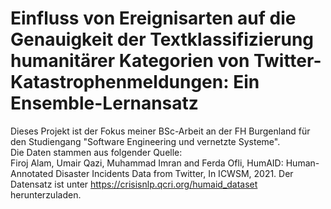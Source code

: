 # Einfluss von Ereignisarten auf die Genauigkeit der Textklassifizierung humanitärer Kategorien von Twitter-Katastrophenmeldungen: Ein Ensemble-Lernansatz
Dieses Projekt ist der Fokus meiner BSc-Arbeit an der FH Burgenland für den Studiengang "Software Engineering und vernetzte Systeme".  
Die Daten stammen aus folgender Quelle:  
Firoj Alam, Umair Qazi, Muhammad Imran and Ferda Ofli, HumAID: Human-Annotated Disaster Incidents Data from Twitter, In ICWSM, 2021.
Der Datensatz ist unter https://crisisnlp.qcri.org/humaid_dataset herunterzuladen.
